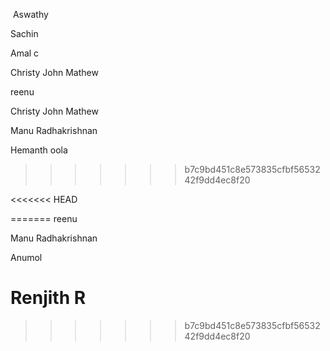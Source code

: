 ﻿
﻿
﻿Aswathy


Sachin 


Amal c




Christy John Mathew


reenu



Christy John Mathew


Manu Radhakrishnan



Hemanth oola

>>>>>>> b7c9bd451c8e573835cfbf5653242f9dd4ec8f20



<<<<<<< HEAD

=======
reenu
 
Manu Radhakrishnan


Anumol


Renjith R
=======

>>>>>>> b7c9bd451c8e573835cfbf5653242f9dd4ec8f20
